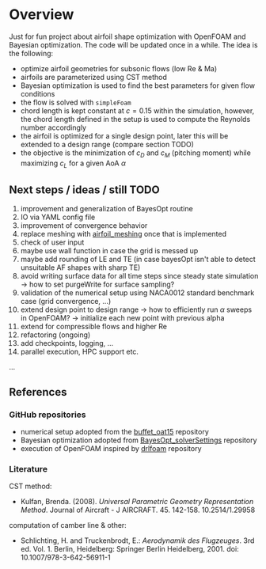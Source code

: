 # Overview

Just for fun project about airfoil shape optimization with OpenFOAM and Bayesian optimization.
The code will be updated once in a while. The idea is the following:

- optimize airfoil geometries for subsonic flows (low Re & Ma)
- airfoils are parameterized using CST method
- Bayesian optimization is used to find the best parameters for given flow conditions
- the flow is solved with `simpleFoam`
- chord length is kept constant at $c = 0.15$ within the simulation, however, the chord length defined in the setup is used
to compute the Reynolds number accordingly
- the airfoil is optimized for a single design point, later this will be extended to a design range (compare section TODO)
- the objective is the minimization of $c_D$ and $c_M$ (pitching moment) while maximizing $c_L$ for a given AoA $\alpha$

## Next steps / ideas / still TODO

1. improvement and generalization of BayesOpt routine
2. IO via YAML config file
3. improvement of convergence behavior
4. replace meshing with [airfoil_meshing](https://github.com/AndreWeiner/airfoil_meshing) once that is implemented
5. check of user input 
6. maybe use wall function in case the grid is messed up 
7. maybe add rounding of LE and TE (in case bayesOpt isn't able to detect unsuitable AF shapes with sharp TE)
8. avoid writing surface data for all time steps since steady state simulation -> how to set purgeWrite for surface sampling? 
9. validation of the numerical setup using NACA0012 standard benchmark case (grid convergence, ...)
10. extend design point to design range -> how to efficiently run $\alpha$ sweeps in OpenFOAM? -> initialize each new point with previous alpha 
11. extend for compressible flows and higher Re
12. refactoring (ongoing)
13. add checkpoints, logging, ... 
14. parallel execution, HPC support etc.

...

## References

### GitHub repositories
- numerical setup adopted from the [buffet_oat15](https://github.com/JanisGeise/buffet_oat15/tree/jgeise) repository
- Bayesian optimization adopted from [BayesOpt_solverSettings](https://github.com/JanisGeise/BayesOpt_solverSettings) repository
- execution of OpenFOAM inspired by [drlfoam](https://github.com/OFDataCommittee/drlfoam) repository

### Literature

CST method:
- Kulfan, Brenda. (2008). *Universal Parametric Geometry Representation Method*. Journal of Aircraft - J AIRCRAFT. 45. 142-158. 10.2514/1.29958

computation of camber line & other:
- Schlichting, H. and Truckenbrodt, E.: *Aerodynamik des Flugzeuges*. 3rd ed. Vol. 1. Berlin, Heidelberg: Springer Berlin Heidelberg, 2001. doi: 10.1007/978-3-642-56911-1
